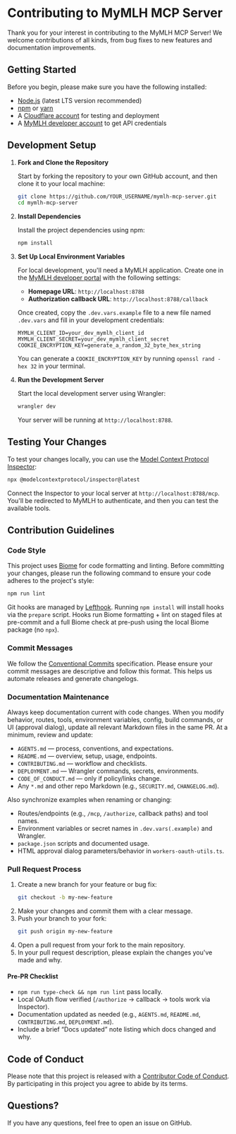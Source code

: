 # Contributing to MyMLH MCP Server

Thank you for your interest in contributing to the MyMLH MCP Server! We welcome contributions of all kinds, from bug fixes to new features and documentation improvements.

## Getting Started

Before you begin, please make sure you have the following installed:

- [Node.js](https://nodejs.org/) (latest LTS version recommended)
- [npm](https://www.npmjs.com/) or [yarn](https://yarnpkg.com/)
- A [Cloudflare account](https://dash.cloudflare.com/sign-up) for testing and deployment
- A [MyMLH developer account](https://my.mlh.io/developers) to get API credentials

## Development Setup

1.  **Fork and Clone the Repository**

    Start by forking the repository to your own GitHub account, and then clone it to your local machine:

    ```bash
    git clone https://github.com/YOUR_USERNAME/mymlh-mcp-server.git
    cd mymlh-mcp-server
    ```

2.  **Install Dependencies**

    Install the project dependencies using npm:

    ```bash
    npm install
    ```

3.  **Set Up Local Environment Variables**

    For local development, you'll need a MyMLH application. Create one in the [MyMLH developer portal](https://my.mlh.io/developers) with the following settings:

    -   **Homepage URL**: `http://localhost:8788`
    -   **Authorization callback URL**: `http://localhost:8788/callback`

    Once created, copy the `.dev.vars.example` file to a new file named `.dev.vars` and fill in your development credentials:

    ```
    MYMLH_CLIENT_ID=your_dev_mymlh_client_id
    MYMLH_CLIENT_SECRET=your_dev_mymlh_client_secret
    COOKIE_ENCRYPTION_KEY=generate_a_random_32_byte_hex_string
    ```

    You can generate a `COOKIE_ENCRYPTION_KEY` by running `openssl rand -hex 32` in your terminal.

4.  **Run the Development Server**

    Start the local development server using Wrangler:

    ```bash
    wrangler dev
    ```

    Your server will be running at `http://localhost:8788`.

## Testing Your Changes

To test your changes locally, you can use the [Model Context Protocol Inspector](https://modelcontextprotocol.io/docs/tools/inspector):

```bash
npx @modelcontextprotocol/inspector@latest
```

Connect the Inspector to your local server at `http://localhost:8788/mcp`. You'll be redirected to MyMLH to authenticate, and then you can test the available tools.

## Contribution Guidelines

### Code Style

This project uses [Biome](https://biomejs.dev/) for code formatting and linting. Before committing your changes, please run the following command to ensure your code adheres to the project's style:

```bash
npm run lint
```

Git hooks are managed by [Lefthook](https://github.com/evilmartians/lefthook). Running `npm install` will install hooks via the `prepare` script. Hooks run Biome formatting + lint on staged files at pre-commit and a full Biome check at pre-push using the local Biome package (no `npx`).

### Commit Messages

We follow the [Conventional Commits](https://www.conventionalcommits.org/) specification. Please ensure your commit messages are descriptive and follow this format. This helps us automate releases and generate changelogs.

### Documentation Maintenance

Always keep documentation current with code changes. When you modify behavior, routes, tools, environment variables, config, build commands, or UI (approval dialog), update all relevant Markdown files in the same PR. At a minimum, review and update:

- `AGENTS.md` — process, conventions, and expectations.
- `README.md` — overview, setup, usage, endpoints.
- `CONTRIBUTING.md` — workflow and checklists.
- `DEPLOYMENT.md` — Wrangler commands, secrets, environments.
- `CODE_OF_CONDUCT.md` — only if policy/links change.
- Any `*.md` and other repo Markdown (e.g., `SECURITY.md`, `CHANGELOG.md`).

Also synchronize examples when renaming or changing:

- Routes/endpoints (e.g., `/mcp`, `/authorize`, callback paths) and tool names.
- Environment variables or secret names in `.dev.vars(.example)` and Wrangler.
- `package.json` scripts and documented usage.
- HTML approval dialog parameters/behavior in `workers-oauth-utils.ts`.

### Pull Request Process

1.  Create a new branch for your feature or bug fix:
    ```bash
    git checkout -b my-new-feature
    ```
2.  Make your changes and commit them with a clear message.
3.  Push your branch to your fork:
    ```bash
    git push origin my-new-feature
    ```
4.  Open a pull request from your fork to the main repository.
5.  In your pull request description, please explain the changes you've made and why.

#### Pre‑PR Checklist

- `npm run type-check && npm run lint` pass locally.
- Local OAuth flow verified (`/authorize` → callback → tools work via Inspector).
- Documentation updated as needed (e.g., `AGENTS.md`, `README.md`, `CONTRIBUTING.md`, `DEPLOYMENT.md`).
- Include a brief “Docs updated” note listing which docs changed and why.

## Code of Conduct

Please note that this project is released with a [Contributor Code of Conduct](CODE_OF_CONDUCT.md). By participating in this project you agree to abide by its terms.

## Questions?

If you have any questions, feel free to open an issue on GitHub.

